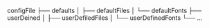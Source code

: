 configFile
├── defaults
│   ├── defaultFiles
│   └── defaultFonts
├── userDeined
│   ├── userDefiledFiles
│   └── userDefinedFonts
└── ...
